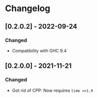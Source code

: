 # Changelog

## [0.2.0.2] - 2022-09-24

### Changed

* Compatibility with GHC 9.4

## [0.2.0.0] - 2021-11-21

### Changed

* Got rid of CPP: Now requires `time >=1.9`
